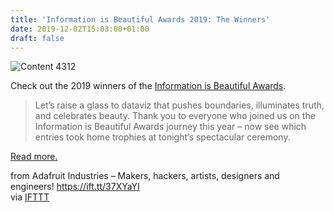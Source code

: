 ```yaml
---
title: 'Information is Beautiful Awards 2019: The Winners'
date: 2019-12-02T15:03:00+01:00
draft: false
---
```


![Content 4312](https://cdn-blog.adafruit.com/uploads/2019/11/content_4312.png "content_4312.png")

Check out the 2019 winners of the [Information is Beautiful Awards](https://www.informationisbeautifulawards.com/news/485-information-is-beautiful-awards-2019-the-winners).

> Let’s raise a glass to dataviz that pushes boundaries, illuminates truth, and celebrates beauty. Thank you to everyone who joined us on the Information is Beautiful Awards journey this year – now see which entries took home trophies at tonight’s spectacular ceremony.

[Read more.](https://www.informationisbeautifulawards.com/news/485-information-is-beautiful-awards-2019-the-winners)

  
  
from Adafruit Industries – Makers, hackers, artists, designers and engineers! https://ift.tt/37XYaYI  
via [IFTTT](https://ifttt.com/?ref=da&site=blogger)